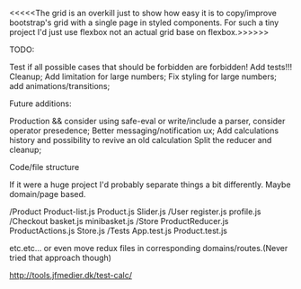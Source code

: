 <<<<<The grid is an overkill just to show how easy it is to copy/improve bootstrap's grid with a single page in styled components. For such a tiny project I'd just use flexbox not an actual grid base on flexbox.>>>>>>

TODO: 

Test if all possible cases that should be forbidden are forbidden!
Add tests!!!
Cleanup;
Add limitation for large numbers;
Fix styling for large numbers; add animations/transitions;

Future additions: 

Production && consider using safe-eval or write/include a parser, consider operator presedence;
Better messaging/notification ux;
Add calculations history and possibility to revive an old calculation
Split the reducer and cleanup;

Code/file structure

If it were a huge project I'd probably separate things a bit differently.
Maybe domain/page based.

/Product
    Product-list.js
    Product.js
    Slider.js
/User
    register.js
    profile.js
/Checkout
    basket.js
    minibasket.js
/Store
    ProductReducer.js
    ProductActions.js
    Store.js
/Tests
    App.test.js
    Product.test.js

etc.etc...
or even move redux files in corresponding domains/routes.(Never tried that approach though)


http://tools.jfmedier.dk/test-calc/